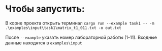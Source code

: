# Чтобы запустить:
В корне проекта открыть терминал
```cargo run --example task1 -- -m .\examples\input\task1\matrix_t1_011.txt -o out.txt```

После `--example` указать номер лабораторной работы (1-11). Входные данные находятся в `examples\input`
